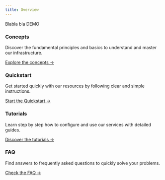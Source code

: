 ```yaml
---
title: Overview
---
```


Blabla bla DEMO

<div class="card-grid">
  <div class="card">
    <h3>Concepts</h3>
    <p>Discover the fundamental principles and basics to understand and master our infrastructure.</p>
    <a href="concepts" class="card-link">Explore the concepts &rarr;</a>
  </div>
  <div class="card">
    <h3>Quickstart</h3>
    <p>Get started quickly with our resources by following clear and simple instructions.</p>
    <a href="quickstart" class="card-link">Start the Quickstart &rarr;</a>
  </div>
    <div class="card">
    <h3>Tutorials</h3>
    <p>Learn step by step how to configure and use our services with detailed guides.</p>
    <a href="tutorials" class="card-link">Discover the tutorials &rarr;</a>
  </div>
  <div class="card">
    <h3>FAQ</h3>
    <p>Find answers to frequently asked questions to quickly solve your problems.</p>
    <a href="faq" class="card-link">Check the FAQ &rarr;</a>
  </div>
</div>